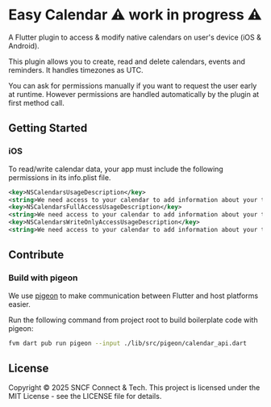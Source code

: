 # Easy Calendar ⚠️ work in progress ⚠️

A Flutter plugin to access & modify native calendars on user's device (iOS & Android).

This plugin allows you to create, read and delete calendars, events and reminders. It handles timezones as UTC.

You can ask for permissions manually if you want to request the user early at runtime. However permissions are handled automatically by the plugin at first method call.

## Getting Started

### iOS

To read/write calendar data, your app must include the following permissions in its info.plist file.

```xml
<key>NSCalendarsUsageDescription</key>
<string>We need access to your calendar to add information about your trip.</string>
<key>NSCalendarsFullAccessUsageDescription</key>
<string>We need access to your calendar to add information about your trip.</string>
<key>NSCalendarsWriteOnlyAccessUsageDescription</key>
<string>We need access to your calendar to add information about your trip.</string>
```

## Contribute

### Build with pigeon

We use [pigeon](https://pub.dev/packages/pigeon) to make communication between Flutter and host platforms easier.

Run the following command from project root to build boilerplate code with pigeon:

```bash
fvm dart pub run pigeon --input ./lib/src/pigeon/calendar_api.dart
```

## License

Copyright © 2025 SNCF Connect & Tech. This project is licensed under the MIT License - see the LICENSE file for details.
